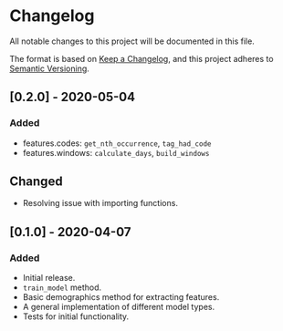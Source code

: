 # Changelog
All notable changes to this project will be documented in this file.

The format is based on [Keep a Changelog](https://keepachangelog.com/en/1.0.0/),
and this project adheres to [Semantic Versioning](https://semver.org/spec/v2.0.0.html).

## [0.2.0] - 2020-05-04
### Added
- features.codes: `get_nth_occurrence`, `tag_had_code`
- features.windows: `calculate_days`, `build_windows`

## Changed
- Resolving issue with importing functions.

## [0.1.0] - 2020-04-07
### Added
- Initial release.
- `train_model` method.
- Basic demographics method for extracting features.
- A general implementation of different model types.
- Tests for initial functionality.